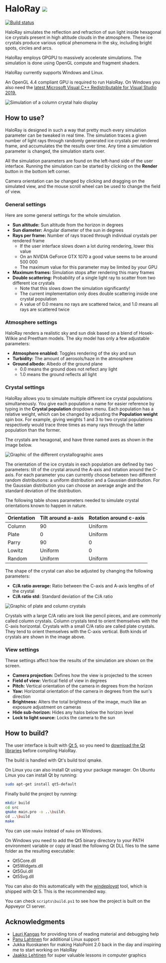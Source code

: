# HaloRay ![](images/hexagon_small.png)

[![Build status](https://ci.appveyor.com/api/projects/status/5k9laekby84x2ex1/branch/develop?svg=true)](https://ci.appveyor.com/project/naavis/haloray/branch/develop)

HaloRay simulates the reflection and refraction of sun light inside hexagonal
ice crystals present in high altitude clouds in the atmosphere. These ice
crystals produce various optical phenomena in the sky, including bright spots,
circles and arcs.

HaloRay employs GPGPU to massively accelerate simulations. The simulation is
done using OpenGL compute and fragment shaders.

HaloRay currently supports Windows and Linux.

An OpenGL 4.4 compliant GPU is required to run HaloRay. On Windows you also need
the [latest Microsoft Visual C++ Redistributable for Visual Studio 2019.](https://aka.ms/vs/16/release/vc_redist.x64.exe)

![Simulation of a column crystal halo display](images/plate-column-random-halo-screenshot.png)

## How to use?

HaloRay is designed in such a way that pretty much every simulation parameter
can be tweaked in real time. The simulation traces a given number of light rays
through randomly generated ice crystals per rendered frame, and accumulates the
the results over time. Any time a simulation parameter is changed, the
simulation starts over.

All the simulation parameters are found on the left-hand side of the user
interface. Running the simulation can be started by clicking on the **Render**
button in the bottom left corner.

Camera orientation can be changed by clicking and dragging on the simulated
view, and the mouse scroll wheel can be used to change the field of view.

### General settings

Here are some general settings for the whole simulation.

- **Sun altitude:** Sun altitude from the horizon in degrees
- **Sun diameter:** Angular diameter of the sun in degrees
- **Rays per frame:** Number of rays traced through individual crystals per
  rendered frame
  - If the user interface slows down a lot during rendering, lower this value
  - On an NVIDIA GeForce GTX 1070 a good value seems to be around 500 000
  - The maximum value for this parameter may be limited by your GPU
- **Maximum frames:** Simulation stops after rendering this many frames
- **Double scattering:** Probability of a single light ray to scatter from two
  different ice crystals
  - Note that this slows down the simulation significantly!
  - The current implementation only does double scattering inside one crystal
    population
  - A value of 0.0 means no rays are scattered twice, and 1.0 means all rays
    are scattered twice

### Atmosphere settings

HaloRay renders a realistic sky and sun disk based on a blend of Hosek-Wilkie and
Preetham models. The sky model has only a few adjustable parameters:

- **Atmosphere enabled:** Toggles rendering of the sky and sun
- **Turbidity:** The amount of aerosols/haze in the atmosphere
- **Ground albedo:** Albedo of the ground plane
  - 0.0 means the ground does not reflect any light
  - 1.0 means the ground reflects all light

### Crystal settings

HaloRay allows you to simulate multiple different ice crystal populations
simultaneously. You give each population a name for easier reference by typing
in the **Crystal population** dropdown menu. Each population has a relative
weight, which can be changed by adjusting the **Population weight** spin box.
For example, giving weights 1 and 3 to two crystal populations respectively
would trace three times as many rays through the latter population than the
former.

The crystals are hexagonal, and have three named axes as shown in the image
below.

![Graphic of the different crystallographic axes](images/crystal-axes.png)

The orientation of the ice crystals in each population are defined by two
parameters: tilt of the crystal around the A-axis and rotation around the
C-axis. For each parameter you can currently choose between two different
random distributions: a uniform distribution and a Gaussian distribution. For
the Gaussian distribution you can choose an average angle and the standard
deviation of the distribution.

The following table shows parameters needed to simulate crystal orientations
known to happen in nature.

| Orientation | Tilt around a-axis | Rotation around c-axis |
| ----------- | ------------------ | ---------------------- |
| Column      | 90                 | Uniform                |
| Plate       | 0                  | Uniform                |
| Parry       | 90                 | 0                      |
| Lowitz      | Uniform            | 0                      |
| Random      | Uniform            | Uniform                |

The shape of the crystal can also be adjusted by changing the following
parameters:

- **C/A ratio average:** Ratio between the C-axis and A-axis lengths of
  of the crystal
- **C/A ratio std:** Standard deviation of the C/A ratio

![Graphic of plate and column crystals](images/plate-column.png)

Crystals with a large C/A ratio are look like pencil pieces, and are commonly
called column crystals. Column crystals tend to orient themselves with the
C-axis horizontal. Crystals with a small C/A ratio are called plate
crystals. They tend to orient themselves with the C-axis vertical. Both
kinds of crystals are shown in the image above.

### View settings

These settings affect how the results of the simulation are shown on the screen.

- **Camera projection:** Defines how the view is projected to the screen
- **Field of view:** Vertical field of view in degrees
- **Pitch:** Vertical orientation of the camera in degrees from the horizon
- **Yaw:** Horizontal orientation of the camera in degrees from the sun's direction
- **Brightness:** Alters the total brightness of the image, much like an exposure adjustment on cameras
- **Hide sub-horizon:** Hides any halos below the horizon level
- **Lock to light source:** Locks the camera to the sun

## How to build?

The user interface is built with [Qt 5](https://www.qt.io/), so you need to
[download the Qt libraries](https://www.qt.io/download-qt-installer) before
compiling HaloRay.

The build is handled with Qt's build tool qmake.

On Linux you can also install Qt using your package manager. On Ubuntu Linux
you can install Qt by running:

```bash
sudo apt-get install qt5-default
```

Finally build the project by running:

```bash
mkdir build
cd src
qmake main.pro -o ..\build\
cd ..\build
make
```

You can use `nmake` instead of `make` on Windows.

On Windows you need to add the Qt5 binary directory to your PATH environment
variable or copy at least the following Qt DLL files to the same folder as the
resulting executable:

- Qt5Core.dll
- Qt5Widgets.dll
- Qt5Gui.dll
- Qt5Svg.dll

You can also do this automatically with the
[windeployqt](https://doc.qt.io/qt-5/windows-deployment.html) tool, which is
shipped with Qt 5. This is the recommended way.

You can check `scripts\build.ps1` to see how the project is built on the
Appveyor CI server.

## Acknowledgments

- [Lauri Kangas](https://github.com/lkangas) for providing tons of reading material and debugging help
- [Panu Lahtinen](https://github.com/pnuu) for additional Linux support
- Jukka Ruoskanen for making HaloPoint 2.0 back in the day and inspiring me to start working on HaloRay
- [Jaakko Lehtinen](https://users.aalto.fi/~lehtinj7/) for super valuable lessons in computer graphics
